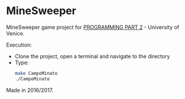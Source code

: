 # MineSweeper

MineSweeper game project for [PROGRAMMING PART 2](https://www.unive.it/data/insegnamento/230202) - University of Venice.

Execution: 
  - Clone the project, open a terminal and navigate to the directory
  - Type:
    ```bash
    make CampoMinato
    ./CampoMinato
    ```

Made in 2016/2017.
